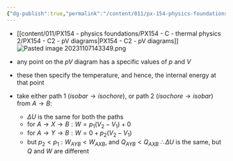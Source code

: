 ```yaml
---
{"dg-publish":true,"permalink":"/content/011/px-154-physics-foundations/px-154-e-the-second-law-of-thermodynamics/px-154-e1-work-done-along-different-paths-in-the-p-v-diagram/","created":"2024-11-25T10:50:32.000+00:00","updated":"2024-11-26T19:51:06.129+00:00"}
---
```


- [[content/011/PX154 - physics foundations/PX154 - C - thermal physics 2/PX154 - C2 - pV diagrams\|PX154 - C2 - pV diagrams]]
![Pasted image 20231107143349.png](/img/user/pics/Pasted%20image%2020231107143349.png)
- any point on the $pV$ diagram has a specific values of $p$ and $V$
- these then specify the temperature, and hence, the internal energy at that point

- take either path 1 ($isobar \to isochore$), or path 2 $(isochore \to isobar$) from $A\to B$:
	- $\Delta U$ is the same for both the paths
	- for $A \to X \to B: W = p_{1}(V_{2}-V_{1})+0$
	- for $A \to Y \to B: W = 0 + p_{2}(V_{2}-V_{1})$
	- but $p_{2}<p_{1}: W_{AYB}<W_{AXB}$, and $Q_{AYB}<Q_{AXB}$
$\therefore \Delta U$ is the same, but $Q$ and $W$ are different
